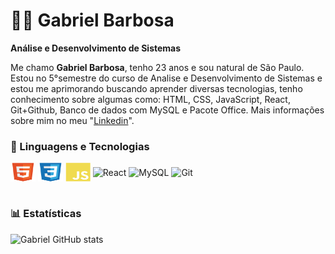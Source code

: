 # 👨‍💻 Gabriel Barbosa 

**Análise e Desenvolvimento de Sistemas** 

Me chamo <b>Gabriel Barbosa</b>, tenho 23 anos e sou natural de São Paulo. Estou no 5°semestre do curso de Analise e Desenvolvimento de Sistemas e estou me aprimorando buscando aprender diversas tecnologias, tenho conhecimento sobre algumas como: HTML, CSS, JavaScript, React, Git+Github, Banco de dados com MySQL e Pacote Office. Mais informações sobre mim no meu "[Linkedin](www.linkedin.com/in/gabriel-barbosa-cavalcante)".

### 🤖 Linguagens e Tecnologias 

<div>
    <img align="center" alt="HTML" height="30" width="40" src="https://raw.githubusercontent.com/devicons/devicon/master/icons/html5/html5-original.svg">
    <img align="center" alt="CSS" height="30" width="40" src="https://raw.githubusercontent.com/devicons/devicon/master/icons/css3/css3-original.svg"> 
    <img align="center" alt="Js" height="30" width="40" src="https://raw.githubusercontent.com/devicons/devicon/master/icons/javascript/javascript-plain.svg">
    <img align="center" alt="React" height="30" width="40" src="https://cdn.jsdelivr.net/gh/devicons/devicon@latest/icons/react/react-original.svg" />
    <img align="center" alt="MySQL" height="30" width="40" src="https://cdn.jsdelivr.net/gh/devicons/devicon@latest/icons/mysql/mysql-original.svg" />
    <img align="center" alt="Git" height="30" width="40" src="https://cdn.jsdelivr.net/gh/devicons/devicon@latest/icons/git/git-original.svg" />
          
</div>

<br/>

### 📊 Estatísticas

![Gabriel GitHub stats](https://github-readme-stats.vercel.app/api?username=gabriel-bcavalcante&show_icons=true&theme=tokyonight)
